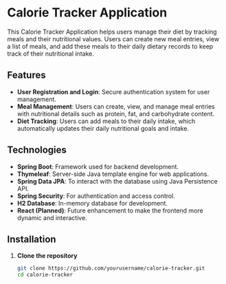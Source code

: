 # Calorie Tracker Application

This Calorie Tracker Application helps users manage their diet by tracking meals and their nutritional values. Users can create new meal entries, view a list of meals, and add these meals to their daily dietary records to keep track of their nutritional intake.

## Features

- **User Registration and Login**: Secure authentication system for user management.
- **Meal Management**: Users can create, view, and manage meal entries with nutritional details such as protein, fat, and carbohydrate content.
- **Diet Tracking**: Users can add meals to their daily intake, which automatically updates their daily nutritional goals and intake.

## Technologies

- **Spring Boot**: Framework used for backend development.
- **Thymeleaf**: Server-side Java template engine for web applications.
- **Spring Data JPA**: To interact with the database using Java Persistence API.
- **Spring Security**: For authentication and access control.
- **H2 Database**: In-memory database for development.
- **React (Planned)**: Future enhancement to make the frontend more dynamic and interactive.

## Installation

1. **Clone the repository**

   ```bash
   git clone https://github.com/yourusername/calorie-tracker.git
   cd calorie-tracker
